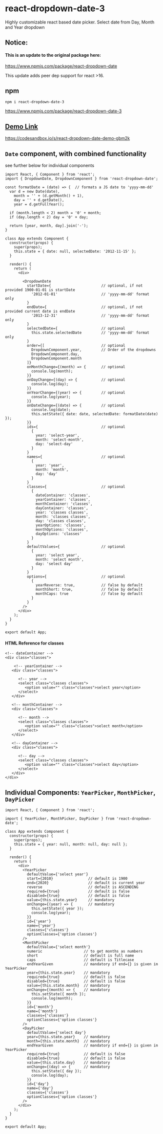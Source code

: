 # react-dropdown-date-3
Highly customizable react based date picker. Select date from Day, Month and Year dropdown

## Notice:
#### This is an update to the original package here:
https://www.npmjs.com/package/react-dropdown-date

This update adds peer dep support for react >16.

## npm
```npm i react-dropdown-date-3```

https://www.npmjs.com/package/react-dropdown-date-3

## [Demo Link](https://codesandbox.io/s/react-dropdown-date-demo-gbm2k)
https://codesandbox.io/s/react-dropdown-date-demo-gbm2k


## `Date` component, with combined functionality
see further below for individual components
```
import React, { Component } from 'react';
import { DropdownDate, DropdownComponent } from 'react-dropdown-date';

const formatDate = (date) => {	// formats a JS date to 'yyyy-mm-dd'
  var d = new Date(date),
    month = '' + (d.getMonth() + 1),
    day = '' + d.getDate(),
    year = d.getFullYear();

  if (month.length < 2) month = '0' + month;
  if (day.length < 2) day = '0' + day;

  return [year, month, day].join('-');
}

class App extends Component {
  constructor(props) {
    super(props);
    this.state = { date: null, selectedDate: '2012-11-15' };
  }

  render() {
    return (
      <div>

        <DropdownDate
          startDate={                       // optional, if not provided 1900-01-01 is startDate
            '2012-01-01'                    // 'yyyy-mm-dd' format only
          }
          endDate={                         // optional, if not provided current date is endDate
            '2013-12-31'                    // 'yyyy-mm-dd' format only
          }
          selectedDate={                    // optional
            this.state.selectedDate         // 'yyyy-mm-dd' format only
          }
          order={[                          // optional
            DropdownComponent.year,         // Order of the dropdowns
            DropdownComponent.day,
            DropdownComponent.month
          ]}
          onMonthChange={(month) => {       // optional
            console.log(month);
          }}
          onDayChange={(day) => {           // optional
            console.log(day);
          }}
          onYearChange={(year) => {         // optional
            console.log(year);
          }}
          onDateChange={(date) => {         // optional
            console.log(date);
            this.setState({ date: date, selectedDate: formatDate(date) });
          }}
          ids={                             // optional
            {
              year: 'select-year',
              month: 'select-month',
              day: 'select-day'
            }
          }
          names={                           // optional
            {
              year: 'year',
              month: 'month',
              day: 'day'
            }
          }
          classes={                         // optional
            {
              dateContainer: 'classes',
              yearContainer: 'classes',
              monthContainer: 'classes',
              dayContainer: 'classes',
              year: 'classes classes',
              month: 'classes classes',
              day: 'classes classes',
              yearOptions: 'classes',
              monthOptions: 'classes',
              dayOptions: 'classes'
            }
          }
          defaultValues={                   // optional
            {
              year: 'select year',
              month: 'select month',
              day: 'select day'
            }
          }
          options={                         // optional
            {
              yearReverse: true,            // false by default
              monthShort: true,             // false by default
              monthCaps: true               // false by default
            }
          }
        />
      </div>
    );
  }
}

export default App;
```
#### HTML Reference for classes
```
<!-- dateContainer -->
<div class="classes">

    <!-- yearContainer -->
   <div class="classes">

      <!-- year -->
      <select class="classes classes">
         <option value="" class="classes">select year</option>
      </select>
   </div>

   <!-- monthContainer -->
   <div class="classes">

      <!-- month -->
      <select class="classes classes">
         <option value="" class="classes">select month</option>
      </select>
   </div>

   <!-- dayContainer -->
   <div class="classes">

      <!-- day -->
      <select class="classes classes">
         <option value="" class="classes">select day</option>
      </select>
   </div>
</div>
```


## Individual Components: `YearPicker`, `MonthPicker`, `DayPicker`

```
import React, { Component } from 'react';

import { YearPicker, MonthPicker, DayPicker } from 'react-dropdown-date';

class App extends Component {
  constructor(props) {
    super(props);
    this.state = { year: null, month: null, day: null };
  }

  render() {
    return (
      <div>
        <YearPicker
          defaultValue={'select year'}
          start={2010}                // default is 1900
          end={2020}                  // default is current year
          reverse                     // default is ASCENDING
          required={true}             // default is false
          disabled={true}             // default is false
          value={this.state.year}     // mandatory
          onChange={(year) => {       // mandatory
            this.setState({ year });
            console.log(year);
          }}
          id={'year'}
          name={'year'}
          classes={'classes'}
          optionClasses={'option classes'}
        />
        <MonthPicker
          defaultValue={'select month'}
          numeric                   // to get months as numbers
          short                     // default is full name
          caps                      // default is Titlecase
          endYearGiven              // mandatory if end={} is given in YearPicker
          year={this.state.year}    // mandatory
          required={true}           // default is false
          disabled={true}           // default is false
          value={this.state.month}  // mandatory
          onChange={(month) => {    // mandatory
            this.setState({ month });
            console.log(month);
          }}
          id={'month'}
          name={'month'}
          classes={'classes'}
          optionClasses={'option classes'}
        />
        <DayPicker
          defaultValue={'select day'}
          year={this.state.year}    // mandatory
          month={this.state.month}  // mandatory
          endYearGiven              // mandatory if end={} is given in YearPicker
          required={true}           // default is false
          disabled={true}           // default is false
          value={this.state.day}    // mandatory
          onChange={(day) => {      // mandatory
            this.setState({ day });
            console.log(day);
          }}
          id={'day'}
          name={'day'}
          classes={'classes'}
          optionClasses={'option classes'}
        />
      </div>
    );
  }
}

export default App;
```
